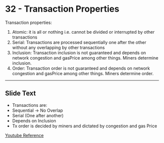 # 32 - Transaction Properties

Transaction properties:

1.  Atomic: it is all or nothing i.e. cannot be divided or interrupted by other transactions
2.  Serial: Transactions are processed sequentially one after the other without any overlapping by other transactions
3.  Inclusion: Transaction inclusion is not guaranteed and depends on network congestion and gasPrice among other things. Miners determine inclusion.
4.  Order: Transaction order is not guaranteed and depends on network congestion and gasPrice among other things. Miners determine order.
---
## Slide Text
- Transactions are:
- Sequential -> No Overlap
- Serial (One after another)
- Depends on Inclusion
- Tx order is decided by miners and dictated by congestion and gas Price

[Youtube Reference](https://youtu.be/zIeBfuXxuWs?t=611)

